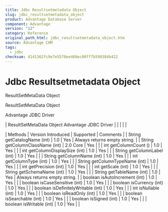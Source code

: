 ```yaml
---
title: Jdbc Resultsetmetadata Object
slug: jdbc_resultsetmetadata_object
product: Advantage Database Server
component: Advantage
version: "12"
category: Reference
original_path_html: jdbc_resultsetmetadata_object.htm
source: Advantage CHM
tags:
  - jdbc
checksum: 4141362fc9e7e5578ee460ec00ff7b598384b422
---
```


# Jdbc Resultsetmetadata Object

ResultSetMetaData Object

ResultSetMetaData Object

Advantage JDBC Driver

| ResultSetMetaData Object  Advantage JDBC Driver |  |  |  |  |

| Methods | Version Introduced | Supported | Comments |
| String getCatalogName (int) | 1.0 | Yes | Always returns empty string. |
| String getColumnClassName (int) | 2.0 Core | Yes |  |
| int getColumnCount () | 1.0 | Yes |  |
| int getColumnDisplaySize (int) | 1.0 | Yes |  |
| String getColumnLabel (int) | 1.0 | Yes |  |
| String getColumnName (int) | 1.0 | Yes |  |
| int getColumnType (int) | 1.0 | Yes |  |
| String getColumnTypeName (int) | 1.0 | Yes |  |
| int getPrecision (int) | 1.0 | Yes |  |
| int getScale (int) | 1.0 | Yes |  |
| String getSchemaName (int) | 1.0 | Yes |  |
| String getTableName (int) | 1.0 | Yes | Always returns empty string. |
| boolean isAutoIncrement (int) | 1.0 | Yes |  |
| boolean isCaseSensitive (int) | 1.0 | Yes |  |
| boolean isCurrency (int) | 1.0 | Yes |  |
| boolean isDefinitelyWritable (int) | 1.0 | Yes |  |
| int isNullable (int) | 1.0 | Yes |  |
| boolean isReadOnly (int) | 1.0 | Yes |  |
| boolean isSearchable (int) | 1.0 | Yes |  |
| boolean isSigned (int) | 1.0 | Yes |  |
| boolean isWritable (int) | 1.0 | Yes |  |
